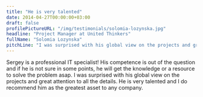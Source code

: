 ```yaml
---
title: "He is very talented"
date: 2014-04-27T00:00:00+03:00
draft: false
profilePictureURL: "/img/testimonials/solomia-lozynska.jpg"
headline: "Project Manager at United Thinkers"
fullName: "Solomia Lozynska"
pitchLine: "I was surprised with his global view on the projects and great attention to all the details. He is very talented and I do recommend him as the greatest asset to any company."
---
```


Sergey is a professional IT specialist! His competence is out of the question and if he is not sure in some points, he will get the knowledge or a resource to solve the problem asap. I was surprised with his global view on the projects and great attention to all the details. He is very talented and I do recommend him as the greatest asset to any company.
